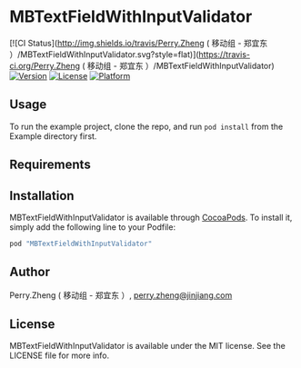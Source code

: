 # MBTextFieldWithInputValidator

[![CI Status](http://img.shields.io/travis/Perry.Zheng ( 移动组 - 郑宜东 ）/MBTextFieldWithInputValidator.svg?style=flat)](https://travis-ci.org/Perry.Zheng ( 移动组 - 郑宜东 ）/MBTextFieldWithInputValidator)
[![Version](https://img.shields.io/cocoapods/v/MBTextFieldWithInputValidator.svg?style=flat)](http://cocoapods.org/pods/MBTextFieldWithInputValidator)
[![License](https://img.shields.io/cocoapods/l/MBTextFieldWithInputValidator.svg?style=flat)](http://cocoapods.org/pods/MBTextFieldWithInputValidator)
[![Platform](https://img.shields.io/cocoapods/p/MBTextFieldWithInputValidator.svg?style=flat)](http://cocoapods.org/pods/MBTextFieldWithInputValidator)

## Usage

To run the example project, clone the repo, and run `pod install` from the Example directory first.

## Requirements

## Installation

MBTextFieldWithInputValidator is available through [CocoaPods](http://cocoapods.org). To install
it, simply add the following line to your Podfile:

```ruby
pod "MBTextFieldWithInputValidator"
```

## Author

Perry.Zheng ( 移动组 - 郑宜东 ）, perry.zheng@jinjiang.com

## License

MBTextFieldWithInputValidator is available under the MIT license. See the LICENSE file for more info.
